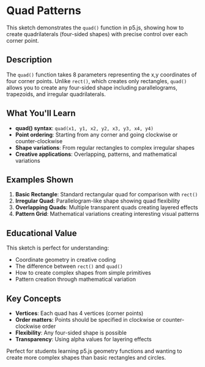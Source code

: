 # Quad Patterns

This sketch demonstrates the `quad()` function in p5.js, showing how to create quadrilaterals (four-sided shapes) with precise control over each corner point.

## Description

The `quad()` function takes 8 parameters representing the x,y coordinates of four corner points. Unlike `rect()`, which creates only rectangles, `quad()` allows you to create any four-sided shape including parallelograms, trapezoids, and irregular quadrilaterals.

## What You'll Learn

- **quad() syntax**: `quad(x1, y1, x2, y2, x3, y3, x4, y4)`
- **Point ordering**: Starting from any corner and going clockwise or counter-clockwise
- **Shape variations**: From regular rectangles to complex irregular shapes
- **Creative applications**: Overlapping, patterns, and mathematical variations

## Examples Shown

1. **Basic Rectangle**: Standard rectangular quad for comparison with `rect()`
2. **Irregular Quad**: Parallelogram-like shape showing quad flexibility
3. **Overlapping Quads**: Multiple transparent quads creating layered effects
4. **Pattern Grid**: Mathematical variations creating interesting visual patterns

## Educational Value

This sketch is perfect for understanding:
- Coordinate geometry in creative coding
- The difference between `rect()` and `quad()`
- How to create complex shapes from simple primitives
- Pattern creation through mathematical variation

## Key Concepts

- **Vertices**: Each quad has 4 vertices (corner points)
- **Order matters**: Points should be specified in clockwise or counter-clockwise order
- **Flexibility**: Any four-sided shape is possible
- **Transparency**: Using alpha values for layering effects

Perfect for students learning p5.js geometry functions and wanting to create more complex shapes than basic rectangles and circles.